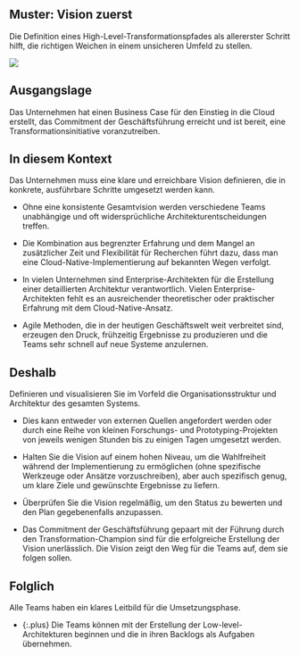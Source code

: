 ## Muster: Vision zuerst

Die Definition eines High-Level-Transformationspfades als allererster Schritt hilft, die richtigen Weichen in einem unsicheren Umfeld zu stellen.

![](../_images/5e14a4493a0dda52d8e74f9f_79.%20vision%20first.png)

## Ausgangslage

Das Unternehmen hat einen Business Case für den Einstieg in die Cloud erstellt, das Commitment der Geschäftsführung erreicht und ist bereit, eine Transformationsinitiative voranzutreiben.

## In diesem Kontext

Das Unternehmen muss eine klare und erreichbare Vision definieren, die in konkrete, ausführbare Schritte umgesetzt werden kann.

* Ohne eine konsistente Gesamtvision werden verschiedene Teams unabhängige und oft widersprüchliche Architekturentscheidungen treffen.

* Die Kombination aus begrenzter Erfahrung und dem Mangel an zusätzlicher Zeit und Flexibilität für Recherchen führt dazu, dass man eine Cloud-Native-Implementierung auf bekannten Wegen verfolgt.

* In vielen Unternehmen sind Enterprise-Architekten für die Erstellung einer detaillierten Architektur verantwortlich.
Vielen Enterprise-Architekten fehlt es an ausreichender theoretischer oder praktischer Erfahrung mit dem Cloud-Native-Ansatz.

* Agile Methoden, die in der heutigen Geschäftswelt weit verbreitet sind, erzeugen den Druck, frühzeitig Ergebnisse zu produzieren und die Teams sehr schnell auf neue Systeme anzulernen.

## Deshalb

Definieren und visualisieren Sie im Vorfeld die Organisationsstruktur und Architektur des gesamten Systems.

* Dies kann entweder von externen Quellen angefordert werden oder durch eine Reihe von kleinen Forschungs- und Prototyping-Projekten von jeweils wenigen Stunden bis zu einigen Tagen umgesetzt werden.

* Halten Sie die Vision auf einem hohen Niveau, um die Wahlfreiheit während der Implementierung zu ermöglichen (ohne spezifische Werkzeuge oder Ansätze vorzuschreiben), aber auch spezifisch genug, um klare Ziele und gewünschte Ergebnisse zu liefern.

* Überprüfen Sie die Vision regelmäßig, um den Status zu bewerten und den Plan gegebenenfalls anzupassen.

* Das Commitment der Geschäftsführung gepaart mit der Führung durch den Transformation-Champion sind für die erfolgreiche Erstellung der Vision unerlässlich. Die Vision zeigt den Weg für die Teams auf, dem sie folgen sollen.

## Folglich

Alle Teams haben ein klares Leitbild für die Umsetzungsphase.

- {:.plus} Die Teams können mit der Erstellung der Low-level-Architekturen beginnen und die in ihren Backlogs als Aufgaben übernehmen.


